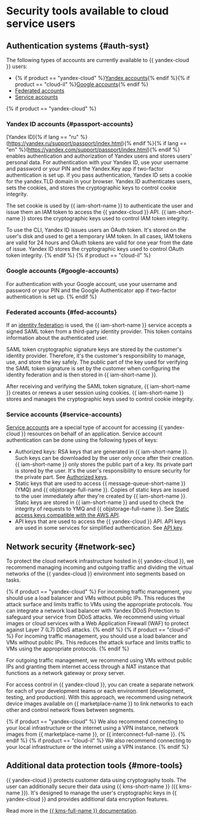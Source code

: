 # Security tools available to cloud service users

## Authentication systems {#auth-syst}

The following types of accounts are currently available to {{ yandex-cloud }} users:

* {% if product == "yandex-cloud" %}[Yandex accounts](#passport-accounts){% endif %}{% if product == "cloud-il" %}[Google accounts](#google-accounts){% endif %}
* [Federated accounts](#fed-accounts)
* [Service accounts](#service-accounts)

{% if product == "yandex-cloud" %}
### Yandex ID accounts {#passport-accounts}

[Yandex ID]{% if lang == "ru" %}(https://yandex.ru/support/passport/index.html){% endif %}{% if lang == "en" %}(https://yandex.com/support/passport/index.html){% endif %} enables authentication and authorization of Yandex users and stores users' personal data. For authentication with your Yandex ID, use your username and password or your PIN and the Yandex.Key app if two-factor authentication is set up. If you pass authentication, Yandex ID sets a cookie for the yandex.TLD domain in your browser. Yandex.ID authenticates users, sets the cookies, and stores the cryptographic keys to control cookie integrity.

The set cookie is used by {{ iam-short-name }} to authenticate the user and issue them an IAM token to access the {{ yandex-cloud }} API. {{ iam-short-name }} stores the cryptographic keys used to control IAM token integrity.

To use the CLI, Yandex ID issues users an OAuth token. It's stored on the user's disk and used to get a temporary IAM token. In all cases, IAM tokens are valid for 24 hours and OAuth tokens are valid for one year from the date of issue. Yandex ID stores the cryptographic keys used to control OAuth token integrity.
{% endif %}
{% if product == "cloud-il" %}
### Google accounts {#google-accounts}

For authentication with your Google account, use your username and password or your PIN and the Google Authenticator app if two-factor authentication is set up.
{% endif %}

### Federated accounts {#fed-accounts}

If an [identity federation](../iam/concepts/federations.md) is used, the {{ iam-short-name }} service accepts a signed SAML token from a third-party identity provider. This token contains information about the authenticated user.

SAML token cryptographic signature keys are stored by the customer's identity provider. Therefore, it's the customer's responsibility to manage, use, and store the key safely. The public part of the key used for verifying the SAML token signature is set by the customer when configuring the identity federation and is then stored in {{ iam-short-name }}.

After receiving and verifying the SAML token signature, {{ iam-short-name }} creates or renews a user session using cookies. {{ iam-short-name }} stores and manages the cryptographic keys used to control cookie integrity.

### Service accounts {#service-accounts}

[Service accounts](../iam/concepts/users/service-accounts.md) are a special type of account for accessing {{ yandex-cloud }} resources on behalf of an application. Service account authentication can be done using the following types of keys:

* Authorized keys: RSA keys that are generated in {{ iam-short-name }}. Such keys can be downloaded by the user only once after their creation. {{ iam-short-name }} only stores the public part of a key. Its private part is stored by the user. It's the user's responsibility to ensure security for the private part. See [Authorized keys](../iam/concepts/authorization/key.md).
* Static keys that are used to access {{ message-queue-short-name }} (YMQ) and {{ objstorage-full-name }}. Copies of static keys are issued to the user immediately after they're created by {{ iam-short-name }}. Static keys are stored in {{ iam-short-name }} and used to check the integrity of requests to YMQ and {{ objstorage-full-name }}. See [Static access keys compatible with the AWS API](../iam/concepts/authorization/access-key.md).
* API keys that are used to access the {{ yandex-cloud }} API. API keys are used in some services for simplified authentication. See [API key](../iam/concepts/authorization/api-key.md).

## Network security {#network-sec}

To protect the cloud network infrastructure hosted in {{ yandex-cloud }}, we recommend managing incoming and outgoing traffic and dividing the virtual networks of the {{ yandex-cloud }} environment into segments based on tasks.

{% if product == "yandex-cloud" %}
For incoming traffic management, you should use a load balancer and VMs without public IPs. This reduces the attack surface and limits traffic to VMs using the appropriate protocols. You can integrate a network load balancer with Yandex DDoS Protection to safeguard your service from DDoS attacks. We recommend using virtual images or cloud services with a Web Application Firewall (WAF) to protect against Layer 7 (L7) DDoS attacks.
{% endif %}
{% if product == "cloud-il" %}
For incoming traffic management, you should use a load balancer and VMs without public IPs. This reduces the attack surface and limits traffic to VMs using the appropriate protocols.
{% endif %}

For outgoing traffic management, we recommend using VMs without public IPs and granting them internet access through a NAT instance that functions as a network gateway or proxy server.

For access control in {{ yandex-cloud }}, you can create a separate network for each of your development teams or each environment (development, testing, and production). With this approach, we recommend using network device images available on {{ marketplace-name }} to link networks to each other and control network flows between segments.

{% if product == "yandex-cloud" %}
We also recommend connecting to your local infrastructure or the internet using a VPN instance, network images from {{ marketplace-name }}, or {{ interconnect-full-name }}.
{% endif %}
{% if product == "cloud-il" %}
We also recommend connecting to your local infrastructure or the internet using a VPN instance.
{% endif %}

## Additional data protection tools {#more-tools}

{{ yandex-cloud }} protects customer data using cryptography tools. The user can additionally secure their data using {{ kms-short-name }} ({{ kms-name }}). It's designed to manage the user's cryptographic keys in {{ yandex-cloud }} and provides additional data encryption features.

Read more in the [{{ kms-full-name }} documentation](../kms/).
